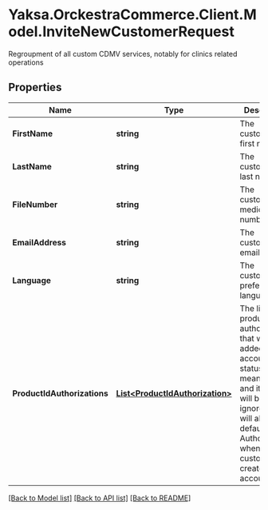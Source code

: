 # Yaksa.OrckestraCommerce.Client.Model.InviteNewCustomerRequest
Regroupment of all custom CDMV services, notably for clinics related operations

## Properties

Name | Type | Description | Notes
------------ | ------------- | ------------- | -------------
**FirstName** | **string** | The customer&#39;s first name. | [optional] 
**LastName** | **string** | The customer&#39;s last name. | [optional] 
**FileNumber** | **string** | The customer&#39;s medical file number. | [optional] 
**EmailAddress** | **string** | The customer&#39;s email address | [optional] 
**Language** | **string** | The customer&#39;s preferred language. | [optional] 
**ProductIdAuthorizations** | [**List&lt;ProductIdAuthorization&gt;**](ProductIdAuthorization.md) | The list of product authorizations that will be added to his account. The status here is meaningless and its value will be ignored, as it will always default to Authorized when the customer creates his account | [optional] 

[[Back to Model list]](../README.md#documentation-for-models) [[Back to API list]](../README.md#documentation-for-api-endpoints) [[Back to README]](../README.md)

